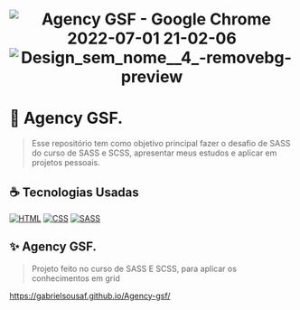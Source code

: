<h1 align="center" width:100%>

![Agency GSF - Google Chrome 2022-07-01 21-02-06](https://user-images.githubusercontent.com/97768716/176978929-5553133b-636b-4c91-9316-0405963fb08e.gif)  
![Design_sem_nome__4_-removebg-preview](https://user-images.githubusercontent.com/97768716/176979435-39c5b9bd-7c4e-4ccc-a29b-a6f6f518a028.png)

 # 📱 Agency GSF.
> Esse repositório tem como objetivo principal fazer o desafio de SASS do curso de SASS e SCSS, apresentar meus estudos e aplicar em projetos pessoais.


## ☕ Tecnologias Usadas

[![HTML](https://img.shields.io/badge/html%20-%23323330.svg?&style=for-the-badge&logo=html&logoColor=black&color=FF8000)](#)
[![CSS](https://img.shields.io/badge/css%20-%23323330.svg?&style=for-the-badge&logo=css&logoColor=black&color=2E64FE)](#)
[![SASS](https://img.shields.io/badge/Sass-CC6699?style=for-the-badge&logo=sass&logoColor=white)](#)


## ✨ Agency GSF.
> Projeto feito no curso de SASS E SCSS, para aplicar os conhecimentos em grid

https://gabrielsousaf.github.io/Agency-gsf/
